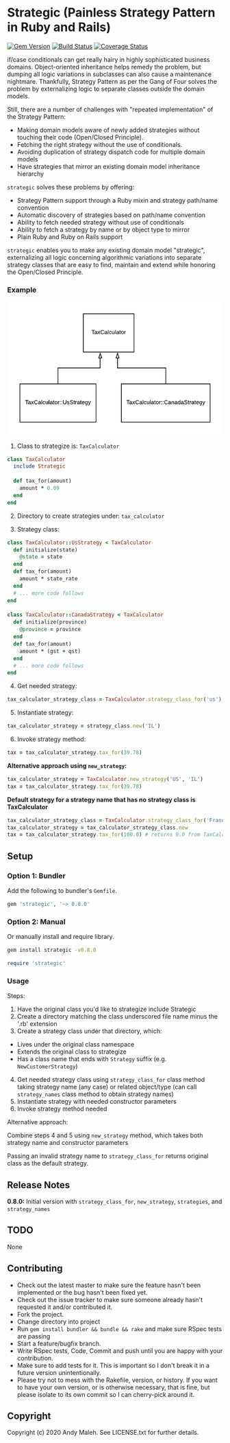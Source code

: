 # Strategic (Painless Strategy Pattern in Ruby and Rails)
[![Gem Version](https://badge.fury.io/rb/strategic.svg)](http://badge.fury.io/rb/strategic)
[![Build Status](https://travis-ci.com/AndyObtiva/strategic.svg?branch=master)](https://travis-ci.com/AndyObtiva/strategic?branch=master)
[![Coverage Status](https://coveralls.io/repos/github/AndyObtiva/strategic/badge.svg?branch=master)](https://coveralls.io/github/AndyObtiva/strategic?branch=master)

if/case conditionals can get really hairy in highly sophisticated business domains.
Object-oriented inheritance helps remedy the problem, but dumping all
logic variations in subclasses can also cause a maintenance nightmare.
Thankfully, Strategy Pattern as per the Gang of Four solves the problem by externalizing logic to
separate classes outside the domain models.

Still, there are a number of challenges with "repeated implementation" of the Strategy Pattern:
- Making domain models aware of newly added strategies without touching their
code (Open/Closed Principle).
- Fetching the right strategy without the use of conditionals.
- Avoiding duplication of strategy dispatch code for multiple domain models
- Have strategies that mirror an existing domain model inheritance hierarchy

`strategic` solves these problems by offering:
- Strategy Pattern support through a Ruby mixin and strategy path/name convention
- Automatic discovery of strategies based on path/name convention
- Ability to fetch needed strategy without use of conditionals
- Ability to fetch a strategy by name or by object type to mirror
- Plain Ruby and Ruby on Rails support

`strategic` enables you to make any existing domain model "strategic",
externalizing all logic concerning algorithmic variations into separate strategy
classes that are easy to find, maintain and extend while honoring the Open/Closed Principle.

### Example

<img src="strategic-example.png"
alt="Strategic Example" />

1. Class to strategize is: `TaxCalculator`

```ruby
class TaxCalculator
  include Strategic

  def tax_for(amount)
    amount * 0.09
  end
end
```

2. Directory to create strategies under: `tax_calculator`

3. Strategy class:

```ruby
class TaxCalculator::UsStrategy < TaxCalculator
  def initialize(state)
    @state = state
  end
  def tax_for(amount)
    amount * state_rate
  end
  # ... more code follows
end

class TaxCalculator::CanadaStrategy < TaxCalculator
  def initialize(province)
    @province = province
  end
  def tax_for(amount)
    amount * (gst + qst)
  end
  # ... more code follows
end
```

4. Get needed strategy:

```ruby
tax_calculator_strategy_class = TaxCalculator.strategy_class_for('us')
```

5. Instantiate strategy:

```ruby
tax_calculator_strategy = strategy_class.new('IL')
```

6. Invoke strategy method:

```ruby
tax = tax_calculator_strategy.tax_for(39.78)
```

**Alternative approach using `new_strategy`:**

```ruby
tax_calculator_strategy = TaxCalculator.new_strategy('US', 'IL')
tax = tax_calculator_strategy.tax_for(39.78)
```

**Default strategy for a strategy name that has no strategy class is TaxCalculator**

```ruby
tax_calculator_strategy_class = TaxCalculator.strategy_class_for('France')
tax_calculator_strategy = tax_calculator_strategy_class.new
tax = tax_calculator_strategy.tax_for(100.0) # returns 9.0 from TaxCalculator
```

## Setup

### Option 1: Bundler

Add the following to bundler's `Gemfile`.

```ruby
gem 'strategic', '~> 0.8.0'
```

### Option 2: Manual

Or manually install and require library.

```bash
gem install strategic -v0.8.0
```

```ruby
require 'strategic'
```

### Usage

Steps:
1. Have the original class you'd like to strategize include Strategic
2. Create a directory matching the class underscored file name minus the '.rb' extension
3. Create a strategy class under that directory, which:
 - Lives under the original class namespace
 - Extends the original class to strategize
 - Has a class name that ends with `Strategy` suffix (e.g. `NewCustomerStrategy`)
4. Get needed strategy class using `strategy_class_for` class method taking strategy name (any case) or related object/type (can call `strategy_names` class method to obtain strategy names)
5. Instantiate strategy with needed constructor parameters
6. Invoke strategy method needed

Alternative approach:

Combine steps 4 and 5 using `new_strategy` method, which takes both strategy name
and constructor parameters

Passing an invalid strategy name to `strategy_class_for` returns original class as the default
strategy.

## Release Notes

**0.8.0:** Initial version with `strategy_class_for`, `new_strategy`, `strategies`, and `strategy_names`

## TODO

None

## Contributing

* Check out the latest master to make sure the feature hasn't been implemented or the bug hasn't been fixed yet.
* Check out the issue tracker to make sure someone already hasn't requested it and/or contributed it.
* Fork the project.
* Change directory into project
* Run `gem install bundler && bundle && rake` and make sure RSpec tests are passing
* Start a feature/bugfix branch.
* Write RSpec tests, Code, Commit and push until you are happy with your contribution.
* Make sure to add tests for it. This is important so I don't break it in a future version unintentionally.
* Please try not to mess with the Rakefile, version, or history. If you want to have your own version, or is otherwise necessary, that is fine, but please isolate to its own commit so I can cherry-pick around it.

## Copyright

Copyright (c) 2020 Andy Maleh. See LICENSE.txt for
further details.

